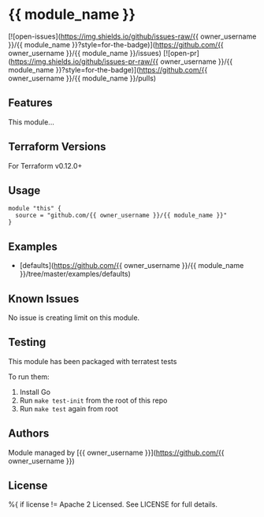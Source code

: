 # {{ module_name }}

[![open-issues](https://img.shields.io/github/issues-raw/{{ owner_username }}/{{ module_name }}?style=for-the-badge)](https://github.com/{{ owner_username }}/{{ module_name }}/issues)
[![open-pr](https://img.shields.io/github/issues-pr-raw/{{ owner_username }}/{{ module_name }}?style=for-the-badge)](https://github.com/{{ owner_username }}/{{ module_name }}/pulls)

## Features

This module...

## Terraform Versions

For Terraform v0.12.0+

## Usage

```hcl
module "this" {
  source = "github.com/{{ owner_username }}/{{ module_name }}"
}
```
## Examples

- [defaults](https://github.com/{{ owner_username }}/{{ module_name }}/tree/master/examples/defaults)

## Known  Issues
No issue is creating limit on this module.

<!-- BEGINNING OF PRE-COMMIT-TERRAFORM DOCS HOOK -->

<!-- END OF PRE-COMMIT-TERRAFORM DOCS HOOK -->

## Testing
This module has been packaged with terratest tests

To run them:

1. Install Go
2. Run `make test-init` from the root of this repo
3. Run `make test` again from root

## Authors

Module managed by [{{ owner_username }}](https://github.com/{{ owner_username }})


## License
%{ if license != 
Apache 2 Licensed. See LICENSE for full details.
